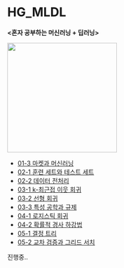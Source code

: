 # HG_MLDL

<strong><혼자 공부하는 머신러닝 + 딥러닝></strong> 

<img src=https://github.com/jxxngho/HG_MLDL/assets/109848417/fb7b1b68-31ca-4b06-bfb2-0bda0e6fd3f3 width="250" height="250"/>

- [01-3 마켓과 머신러닝](https://github.com/jxxngho/HG_MLDL/blob/main/01_3_Market_and_Machine_Learning.ipynb)
- [02-1 훈련 세트와 테스트 세트](https://github.com/jxxngho/HG_MLDL/blob/main/02_1_Training_set_and_Test_set.ipynb)
- [02-2 데이터 전처리](https://github.com/jxxngho/HG_MLDL/blob/main/02_2_Data_preprocessing.ipynb)
- [03-1 k-최근접 이웃 회귀](https://github.com/jxxngho/HG_MLDL/blob/main/03_1_K_Neighbor_Regression.ipynb)
- [03-2 선형 회귀](https://github.com/jxxngho/HG_MLDL/blob/main/03_2_Linear_Regression.ipynb)
- [03-3 특성 공학과 규제](https://github.com/jxxngho/HG_MLDL/blob/main/03_3_Characteristic_engineering_and_Regulation.ipynb)
- [04-1 로지스틱 회귀](https://github.com/jxxngho/HG_MLDL/blob/main/04_1_Logistic_regression.ipynb)
- [04-2 확률적 경사 하강법](https://github.com/jxxngho/HG_MLDL/blob/main/04_2_Stochastic_gradient_descent.ipynb)
- [05-1 결정 트리](https://github.com/jxxngho/HG_MLDL/blob/main/05_1_Decision_tree.ipynb)
- [05-2 교차 검증과 그리드 서치](https://github.com/jxxngho/HG_MLDL/blob/main/05_2_Cross_validation_and_Grid_search.ipynb)

진행중..

